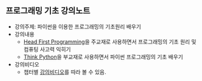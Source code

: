 ## 프로그래밍 기초 강의노트

* 강의주제: 파이썬을 이용한 프로그래밍의 기초원리 배우기
* 강의내용
  * [Head First Programming](http://www.aladin.co.kr/shop/wproduct.aspx?ItemId=11166077)을 
      주교재로 사용하면서 프로그래밍의 기초 원리 및 컴퓨팅 사고력 익히기
  * [Think Python](http://greenteapress.com/wp/think-python-2e/)을 
      부교재로 사용하면서 파이썬 프로그래밍의 기초 배우기
* 강의비디오
  * 챕터별 [강의비디오](https://www.youtube.com/playlist?list=PL5aSjzJqCaPY6SFf3Aw327Ai1YKbm9M2M)를 
      따라 볼 수 있음.
